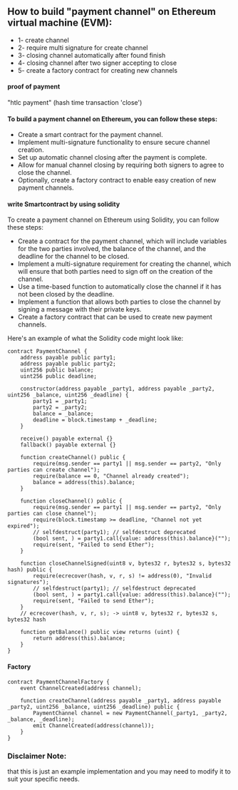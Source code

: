 ## How to build "payment channel" on Ethereum virtual machine (EVM):
- 1- create channel
- 2- require multi signature for create channel
- 3- closing channel automatically after found finish
- 4- closing channel after two signer accepting to close
- 5- create a factory contract for creating new channels

#### proof of payment 
"htlc payment" (hash time transaction 'close')

#### To build a payment channel on Ethereum, you can follow these steps:
- Create a smart contract for the payment channel.
- Implement multi-signature functionality to ensure secure channel creation.
- Set up automatic channel closing after the payment is complete.
- Allow for manual channel closing by requiring both signers to agree to close the channel.
- Optionally, create a factory contract to enable easy creation of new payment channels.

#### write Smartcontract by using solidity
To create a payment channel on Ethereum using Solidity, you can follow these steps:
- Create a contract for the payment channel, which will include variables for the two parties involved, the balance of the channel, and the deadline for the channel to be closed.
- Implement a multi-signature requirement for creating the channel, which will ensure that both parties need to sign off on the creation of the channel.
- Use a time-based function to automatically close the channel if it has not been closed by the deadline.
- Implement a function that allows both parties to close the channel by signing a message with their private keys.
- Create a factory contract that can be used to create new payment channels.

Here's an example of what the Solidity code might look like:

```solidity
contract PaymentChannel {
    address payable public party1;
    address payable public party2;
    uint256 public balance;
    uint256 public deadline;

    constructor(address payable _party1, address payable _party2, uint256 _balance, uint256 _deadline) {
        party1 = _party1;
        party2 = _party2;
        balance = _balance;
        deadline = block.timestamp + _deadline;
    }

    receive() payable external {}
    fallback() payable external {}
    
    function createChannel() public {
        require(msg.sender == party1 || msg.sender == party2, "Only parties can create channel");
        require(balance == 0, "Channel already created");
        balance = address(this).balance;
    }
    
    function closeChannel() public {
        require(msg.sender == party1 || msg.sender == party2, "Only parties can close channel");
        require(block.timestamp >= deadline, "Channel not yet expired");
        // selfdestruct(party1); // selfdestruct deprecated
        (bool sent, ) = party1.call{value: address(this).balance}("");
        require(sent, "Failed to send Ether");
    }
    
    function closeChannelSigned(uint8 v, bytes32 r, bytes32 s, bytes32 hash) public {
        require(ecrecover(hash, v, r, s) != address(0), "Invalid signatures");
        // selfdestruct(party1); // selfdestruct deprecated
        (bool sent, ) = party1.call{value: address(this).balance}("");
        require(sent, "Failed to send Ether");
    }
    // ecrecover(hash, v, r, s); -> uint8 v, bytes32 r, bytes32 s, bytes32 hash

    function getBalance() public view returns (uint) {
        return address(this).balance;
    }    
}
```

#### Factory
```solidity
contract PaymentChannelFactory {
    event ChannelCreated(address channel);

    function createChannel(address payable _party1, address payable _party2, uint256 _balance, uint256 _deadline) public {
        PaymentChannel channel = new PaymentChannel(_party1, _party2, _balance, _deadline);
        emit ChannelCreated(address(channel));
    }
}
```

### Disclaimer Note: 
that this is just an example implementation and you may need to modify it to suit your specific needs.
